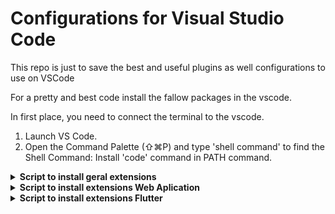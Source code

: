 # Configurations for Visual Studio Code

This repo is just to save the best and useful plugins as well configurations to use on VSCode

For a pretty and best code install the fallow packages in the vscode. 

In first place, you need to connect the terminal to the vscode.
1. Launch VS Code.
2. Open the Command Palette (⇧⌘P) and type 'shell command' to find the Shell Command: Install 'code' command in PATH command.

<details>
<summary><b>Script to install geral extensions</b></summary>
 
 ```
 code --install-extension GitHub.copilot
 code --install-extension lunarlimbo.banner-comments-plus
 code --install-extension formulahendry.auto-close-tag
 code --install-extension formulahendry.auto-complete-tag
 code --install-extension formulahendry.auto-rename-tag
 code --install-extension christian-kohler.path-intellisense
 code --install-extension kamikillerto.vscode-colorize
 code --install-extension aaron-bond.better-comments
 code --install-extension kevinkyang.auto-comment-blocks
 code --install-extension unarlimbo.banner-comments-plus
 code --install-extension equinusocio.vsc-material-theme
 code --install-extension eamodio.gitlens
 code --install-extension waderyan.gitblame
 code --install-extension streetsidesoftware.code-spell-checker
 code --install-extension streetsidesoftware.code-spell-checker-portuguese
 code --install-extension christian-kohler.npm-intellisense
 code --install-extension ms-vscode-remote.remote-ssh
 code --install-extension cssho.vscode-svgviewer
 code --install-extension coenraads.bracket-pair-colorizer
 code --install-extension chakrounanas.turbo-console-log
 code --install-extension vscode-icons-team.vscode-icons
 code --install-extension esbenp.prettier-vscode
 code --install-extension usernamehw.errorlens
 code --install-extension sygene.auto-correct
 ```

</details>

<details>
<summary><b>Script to install extensions Web Aplication</b></summary>

 ```
 code --install-extension pranaygp.vscode-css-peek
 code --install-extension mikestead.dotenv
 code --install-extension felixfbecker.php-intellisense
 ```
</details>

<details>
<summary><b>Script to install extensions Flutter </b></summary>

 ```
 code --install-extension dart-code.flutter
 code --install-extension dart-code.dart-code
 code --install-extension bendixma.dart-data-class-generator


 ```
</details>


